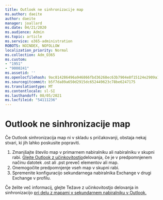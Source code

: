 ```yaml
---
title: Outlook ne sinhronizacije map
ms.author: daeite
author: daeite
manager: joallard
ms.date: 04/21/2020
ms.audience: Admin
ms.topic: article
ms.service: o365-administration
ROBOTS: NOINDEX, NOFOLLOW
localization_priority: Normal
ms.collection: Adm_O365
ms.custom:
- "1951"
- "9000241"
ms.assetid: ''
ms.openlocfilehash: 9ac814286496a946866fbd36268ec63b7904e8f15124e2909a134805fc615a7a
ms.sourcegitcommit: b5f7da89a650d2915dc652449623c78be6247175
ms.translationtype: MT
ms.contentlocale: sl-SI
ms.lasthandoff: 08/05/2021
ms.locfileid: "54111236"
---
```

# <a name="outlook-not-synching-folders"></a>Outlook ne sinhronizacije map

Če Outlook sinhronizacija map ni v skladu s pričakovanji, obstaja nekaj stvari, ki jih lahko poskusite popraviti.

1. Zmanjšajte število map v primarnem nabiralniku ali nabiralniku v skupni rabi. [Glejte Outlook z učinkovitostjo](https://support.microsoft.com/help/2768656)delovanja, če je v predpomnjenem načinu datotek .ost ali .pst preveč elementov ali map.
2. Onemogočite predpomnjenje vseh map v skupni rabi.
3. Spremenite konfiguracijo sekundarnega nabiralnika Exchange v drugi Exchange v profilu.

Če želite več informacij, glejte Težave z učinkovitostjo delovanja in sinhronizacijo [pri delu z mapami v sekundarnem nabiralniku v Outlook.](https://support.microsoft.com/help/3115602)
